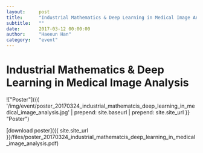 ```yaml
---
layout:     post
title:      "Industrial Mathematics & Deep Learning in Medical Image Analysis"
subtitle:   ""
date:       2017-03-12 00:00:00
author:     "Haeeun Han"
category:   "event"
---
```


# Industrial Mathematics & Deep Learning in Medical Image Analysis

!["Poster"]({{ '/img/event/poster_20170324_industrial_mathematcis_deep_learning_in_medical_image_analysis.jpg' | prepend: site.baseurl | prepend: site.site_url }} "Poster")


[download poster]({{ site.site_url }}/files/poster_20170324_industrial_mathematcis_deep_learning_in_medical_image_analysis.pdf)
